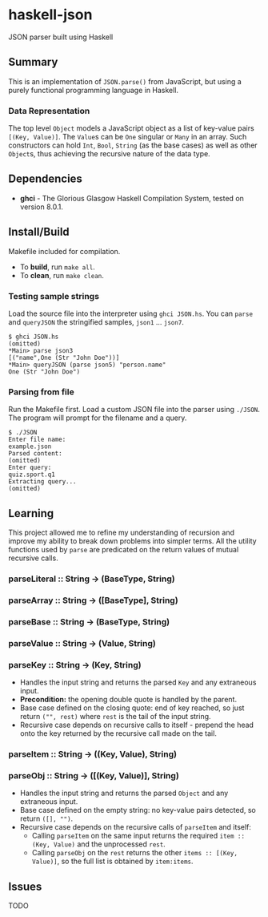 # haskell-json
JSON parser built using Haskell

## Summary
This is an implementation of `JSON.parse()` from JavaScript, but using a purely functional programming language in Haskell.

### Data Representation
The top level `Object` models a JavaScript object as a list of key-value pairs `[(Key, Value)]`. The `Value`s can be `One` singular or `Many` in an array. Such constructors can hold `Int`, `Bool`, `String` (as the base cases) as well as other `Object`s, thus achieving the recursive nature of the data type.

## Dependencies
* **ghci** - The Glorious Glasgow Haskell Compilation System, tested on version 8.0.1.

## Install/Build
Makefile included for compilation.

* To **build**, run `make all`.
* To **clean**, run `make clean`.

### Testing sample strings
Load the source file into the interpreter using `ghci JSON.hs`.
You can `parse` and `queryJSON` the stringified samples, `json1` ... `json7`.
```
$ ghci JSON.hs
(omitted)
*Main> parse json3
[("name",One (Str "John Doe"))]
*Main> queryJSON (parse json5) "person.name"
One (Str "John Doe")
```

### Parsing from file
Run the Makefile first. Load a custom JSON file into the parser using `./JSON`.
The program will prompt for the filename and a query.
```
$ ./JSON
Enter file name:
example.json
Parsed content:
(omitted)
Enter query:
quiz.sport.q1
Extracting query...
(omitted)
```

## Learning
This project allowed me to refine my understanding of recursion and improve my ability to break down problems into simpler terms. All the utility functions used by `parse` are predicated on the return values of mutual recursive calls.

### parseLiteral :: String -> (BaseType, String)

### parseArray :: String -> ([BaseType], String)

### parseBase :: String -> (BaseType, String)

### parseValue :: String -> (Value, String)

### parseKey :: String -> (Key, String)
* Handles the input string and returns the parsed `Key` and any extraneous input.
* **Precondition:** the opening double quote is handled by the parent.
* Base case defined on the closing quote: end of key reached, so just return `("", rest)` where `rest` is the tail of the input string.
* Recursive case depends on recursive calls to itself - prepend the head onto the key returned by the recursive call made on the tail.

### parseItem :: String -> ((Key, Value), String)

### parseObj :: String -> ([(Key, Value)], String)
* Handles the input string and returns the parsed `Object` and any extraneous input.
* Base case defined on the empty string: no key-value pairs detected, so return `([], "")`.
* Recursive case depends on the recursive calls of `parseItem` and itself:
  * Calling `parseItem` on the same input returns the required `item :: (Key, Value)` and the unprocessed `rest`.
  * Calling `parseObj` on the `rest` returns the other `items :: [(Key, Value)]`, so the full list is obtained by `item:items`.

## Issues
TODO

